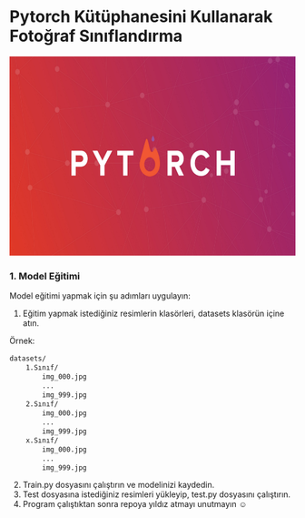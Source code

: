 # Pytorch Kütüphanesini Kullanarak Fotoğraf Sınıflandırma

<img height="350" src="/readme_images/torch.png"/>

### 1. Model Eğitimi

Model eğitimi yapmak için şu adımları uygulayın:

1. Eğitim yapmak istediğiniz resimlerin klasörleri, datasets klasörün içine atın.

Örnek: 
     
```
datasets/ 
    1.Sınıf/
        img_000.jpg
        ...
        img_999.jpg 
    2.Sınıf/ 
        img_000.jpg
        ...
        img_999.jpg 
    x.Sınıf/ 
        img_000.jpg
        ...
        img_999.jpg       
```

2. Train.py dosyasını çalıştırın ve modelinizi kaydedin.
3. Test dosyasına istediğiniz resimleri yükleyip, test.py dosyasını çalıştırın.
4. Program çalıştıktan sonra repoya yıldız atmayı unutmayın ☺️
